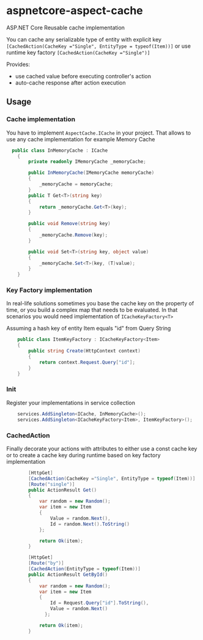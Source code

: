 # aspnetcore-aspect-cache
ASP.NET Core Reusable cache implementation


You can cache any serializable type of entity with explicit key
`[CachedAction(CacheKey ="Single", EntityType = typeof(Item))]`
or use runtime key factory
`[CachedAction(CacheKey ="Single")]`


Provides:

- use cached value before executing controller's action
- auto-cache response after action execution

## Usage

### Cache implementation

You have to implement `AspectCache.ICache` in your project. That allows to use any cache implementation for example Memory Cache
```csharp
  public class InMemoryCache : ICache
    {
        private readonly IMemoryCache _memoryCache;

        public InMemoryCache(IMemoryCache memoryCache)
        {
            _memoryCache = memoryCache;
        }
        public T Get<T>(string key)
        {
            return _memoryCache.Get<T>(key);
        }

        public void Remove(string key)
        {
            _memoryCache.Remove(key);
        }

        public void Set<T>(string key, object value)
        {
            _memoryCache.Set<T>(key, (T)value);
        }
    }
```

### Key Factory implementation

In real-life solutions sometimes you base the cache key on the property of time, or you build a complex map that needs to be evaluated. 
In that scenarios you would need implementation of `ICacheKeyFactory<T>`

Assuming a hash key of entity Item equals "id" from Query String
```csharp
    public class ItemKeyFactory : ICacheKeyFactory<Item>
    {
        public string Create(HttpContext context)
        {
            return context.Request.Query["id"];
        }
    }
```
### Init

Register your implementations in service collection

```csharp
    services.AddSingleton<ICache, InMemoryCache>();
    services.AddSingleton<ICacheKeyFactory<Item>, ItemKeyFactory>();
```

### CachedAction

Finally decorate your actions with attributes to either use a const cache key or to create a cache key during runtime based on key factory implementation



```csharp
        [HttpGet]
        [CachedAction(CacheKey ="Single", EntityType = typeof(Item))]
        [Route("single")]
        public ActionResult Get()
        {
            var random = new Random();
            var item = new Item
            {
                Value = random.Next(),
                Id = random.Next().ToString()
            };

            return Ok(item);
        }

        [HttpGet]
        [Route("by")]
        [CachedAction(EntityType = typeof(Item))]
        public ActionResult GetById()
        {
            var random = new Random();
            var item = new Item
            {
                Id = Request.Query["id"].ToString(),
                Value = random.Next()
              };

            return Ok(item);
        }
```
